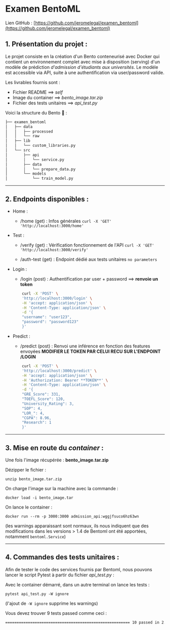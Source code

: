 # Examen BentoML

Lien GitHub : [https://github.com/jeromelegal/examen_bentoml](https://github.com/jeromelegal/examen_bentoml)

## 1. Présentation du projet :

Le projet consiste en la création d'un Bento conteneurisé avec Docker qui contient un environnement 
complet avec mise à disposition (serving) d'un modèle de prédiction *d'admission d'étudiants aux universités*.
Le modèle est accessible via API, suite à une authentification via user/password valide.

Les livrables fournis sont :
* Fichier README ==> *self*
* Image du container ==> *bento_image.tar.zip*
* Fichier des tests unitaires ==> *api_test.py*

Voici la structure du Bento 🍱 :

```bash       
├── examen_bentoml          
│   ├── data       
│   │   ├── processed      
│   │   └── raw           
│   ├── lib
│   │   └── custom_libraries.py     
│   └── src  
│       ├── api
│       │   └── service.py      
│       ├── data
│       │   └── prepare_data.py
│       └── models    
│           └── train_model.py       

```

---
## 2. Endpoints disponibles :

* Home : 
    - /home (get) : Infos générales
    `curl -X 'GET' 'http://localhost:3000/home'`

* Test :
    - /verify (get) : Vérification fonctionnement de l'API
    `curl -X 'GET' 'http://localhost:3000/verify'`

    - /auth-test (get) : Endpoint dédié aux tests unitaires
    `no parameters`

* Login :
    - /login (post) : Authentification par user + password ==> **renvoie un token**
    ```bash
        curl -X 'POST' \
        'http://localhost:3000/login' \
        -H 'accept: application/json' \
        -H 'Content-Type: application/json' \
        -d '{
        "username": "user123",
        "password": "password123"
        }'
    ```

* Predict :
    - /predict (post) : Renvoi une inférence en fonction des features envoyées
    **MODIFIER LE TOKEN PAR CELUI RECU SUR L'ENDPOINT /LOGIN**

    ```bash
        curl -X 'POST' \
        'http://localhost:3000/predict' \
        -H 'accept: application/json' \
        -H 'Authorization: Bearer **TOKEN**' \
        -H 'Content-Type: application/json' \
        -d '{
        "GRE_Score": 331,
        "TOEFL_Score": 120,
        "University_Rating": 3,
        "SOP": 4,
        "LOR_": 4,
        "CGPA": 8.96,
        "Research": 1
        }'
    ```


---
## 3. Mise en route du *container* :

Une fois l'image récupérée : **bento_image.tar.zip**

Dézipper le fichier :

`unzip bento_image.tar.zip`

On charge l'image sur la machine avec la commande :

`docker load -i bento_image.tar`

On lance le container :

`docker run --rm -p 3000:3000 admission_api:wggjfsuco6hz63wn`

(les warnings apparaissant sont normaux, ils nous indiquent que des modifications 
dans les versions > 1.4 de Bentoml ont été apportées, notamment `bentoml.Service`)

---
## 4. Commandes des tests unitaires :

Afin de tester le code des services fournis par Bentoml, nous pouvons lancer le script Pytest à partir du fichier *api_test.py* :

Avec le container démarré, dans un autre terminal on lance les tests :

`pytest api_test.py -W ignore`

(l'ajout de `-W ignore` supprime les warnings)

Vous devez trouver 9 tests passed comme ceci :

```bash
======================================================= 10 passed in 2.02s =======================================================
```
